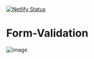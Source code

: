 [![Netlify Status](https://api.netlify.com/api/v1/badges/4ab9de05-9b18-4c67-8f14-a83a9b951014/deploy-status)](https://app.netlify.com/sites/fmv/deploys)
# Form-Validation
![image](https://user-images.githubusercontent.com/60316890/178104182-d79351e4-21df-4408-8582-8c2e2909f7bf.png)

